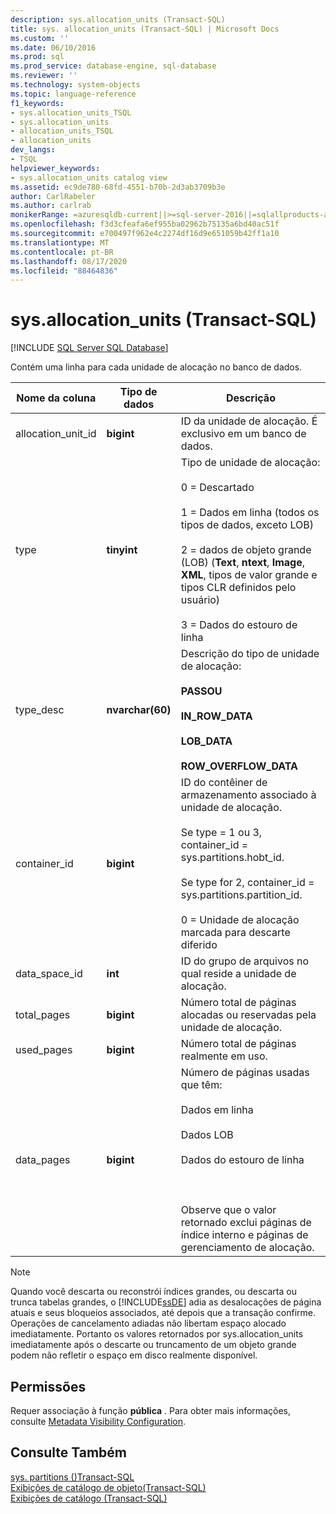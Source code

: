 ```yaml
---
description: sys.allocation_units (Transact-SQL)
title: sys. allocation_units (Transact-SQL) | Microsoft Docs
ms.custom: ''
ms.date: 06/10/2016
ms.prod: sql
ms.prod_service: database-engine, sql-database
ms.reviewer: ''
ms.technology: system-objects
ms.topic: language-reference
f1_keywords:
- sys.allocation_units_TSQL
- sys.allocation_units
- allocation_units_TSQL
- allocation_units
dev_langs:
- TSQL
helpviewer_keywords:
- sys.allocation_units catalog view
ms.assetid: ec9de780-68fd-4551-b70b-2d3ab3709b3e
author: CarlRabeler
ms.author: carlrab
monikerRange: =azuresqldb-current||>=sql-server-2016||=sqlallproducts-allversions||>=sql-server-linux-2017||=azuresqldb-mi-current
ms.openlocfilehash: f3d3cfeafa6ef955ba02962b75135a6bd40ac51f
ms.sourcegitcommit: e700497f962e4c2274df16d9e651059b42ff1a10
ms.translationtype: MT
ms.contentlocale: pt-BR
ms.lasthandoff: 08/17/2020
ms.locfileid: "88464836"
---
```

# <a name="sysallocation_units-transact-sql"></a>sys.allocation_units (Transact-SQL)
[!INCLUDE [SQL Server SQL Database](../../includes/applies-to-version/sql-asdb.md)]

  Contém uma linha para cada unidade de alocação no banco de dados.  
  
|Nome da coluna|Tipo de dados|Descrição|  
|-----------------|---------------|-----------------|  
|allocation_unit_id|**bigint**|ID da unidade de alocação. É exclusivo em um banco de dados.|  
|type|**tinyint**|Tipo de unidade de alocação:<br /><br /> 0 = Descartado<br /><br /> 1 = Dados em linha (todos os tipos de dados, exceto LOB)<br /><br /> 2 = dados de objeto grande (LOB) (**Text**, **ntext**, **Image**, **XML**, tipos de valor grande e tipos CLR definidos pelo usuário)<br /><br /> 3 = Dados do estouro de linha|  
|type_desc|**nvarchar(60)**|Descrição do tipo de unidade de alocação:<br /><br /> **PASSOU**<br /><br /> **IN_ROW_DATA**<br /><br /> **LOB_DATA**<br /><br /> **ROW_OVERFLOW_DATA**|  
|container_id|**bigint**|ID do contêiner de armazenamento associado à unidade de alocação.<br /><br /> Se type = 1 ou 3, container_id = sys.partitions.hobt_id.<br /><br /> Se type for 2, container_id = sys.partitions.partition_id.<br /><br /> 0 = Unidade de alocação marcada para descarte diferido|  
|data_space_id|**int**|ID do grupo de arquivos no qual reside a unidade de alocação.|  
|total_pages|**bigint**|Número total de páginas alocadas ou reservadas pela unidade de alocação.|  
|used_pages|**bigint**|Número total de páginas realmente em uso.|  
|data_pages|**bigint**|Número de páginas usadas que têm:<br /><br /> Dados em linha<br /><br /> Dados LOB<br /><br /> Dados do estouro de linha<br /><br /> <br /><br /> Observe que o valor retornado exclui páginas de índice interno e páginas de gerenciamento de alocação.|  
  
> [!NOTE]  
>  Quando você descarta ou reconstrói índices grandes, ou descarta ou trunca tabelas grandes, o [!INCLUDE[ssDE](../../includes/ssde-md.md)] adia as desalocações de página atuais e seus bloqueios associados, até depois que a transação confirme. Operações de cancelamento adiadas não libertam espaço alocado imediatamente. Portanto os valores retornados por sys.allocation_units imediatamente após o descarte ou truncamento de um objeto grande podem não refletir o espaço em disco realmente disponível.  
  
## <a name="permissions"></a>Permissões  
 Requer associação à função **pública** . Para obter mais informações, consulte [Metadata Visibility Configuration](../../relational-databases/security/metadata-visibility-configuration.md).  
  
## <a name="see-also"></a>Consulte Também  
 [sys. partitions &#40;&#41;Transact-SQL ](../../relational-databases/system-catalog-views/sys-partitions-transact-sql.md)   
 [Exibições de catálogo de objeto&#40;Transact-SQL&#41;](../../relational-databases/system-catalog-views/object-catalog-views-transact-sql.md)   
 [Exibições de catálogo &#40;Transact-SQL&#41;](../../relational-databases/system-catalog-views/catalog-views-transact-sql.md)  
  
  
